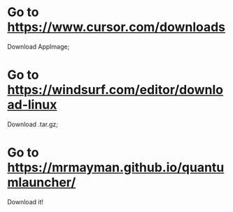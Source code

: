 # Go to https://www.cursor.com/downloads
Download AppImage;
# Go to https://windsurf.com/editor/download-linux
Download .tar.gz;
# Go to https://mrmayman.github.io/quantumlauncher/
Download it!